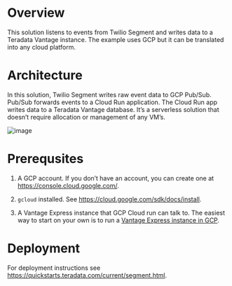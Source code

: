 # Overview

This solution listens to events from Twilio Segment and writes data to a
Teradata Vantage instance. The example uses GCP but it can be translated
into any cloud platform.

# Architecture

In this solution, Twilio Segment writes raw event data to GCP Pub/Sub.
Pub/Sub forwards events to a Cloud Run application. The Cloud Run app
writes data to a Teradata Vantage database. It’s a serverless solution
that doesn’t require allocation or management of any VM’s.

![image](https://user-images.githubusercontent.com/6579240/154106062-e144ce26-147e-450d-aa68-b2f0848fe15d.png)

# Prerequsites

1.  A GCP account. If you don’t have an account, you can create one at
    <https://console.cloud.google.com/>.

2.  `gcloud` installed. See <https://cloud.google.com/sdk/docs/install>.

3.  A Vantage Express instance that GCP Cloud run can talk to. The
    easiest way to start on your own is to run a [Vantage Express
    instance in GCP](https://quickstarts.teradata.com/current/vantage.express.gcp.html).

# Deployment

For deployment instructions see https://quickstarts.teradata.com/current/segment.html.
